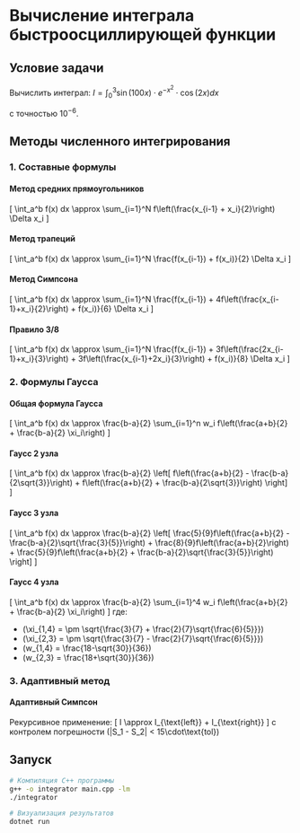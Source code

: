 # Вычисление интеграла быстроосциллирующей функции

## Условие задачи

Вычислить интеграл:
$I = \int_{0}^{3} \sin(100x) \cdot e^{-x^2} \cdot \cos(2x)  dx$

с точностью $10^{-6}$.

## Методы численного интегрирования

### 1. Составные формулы

#### Метод средних прямоугольников
\[ \int_a^b f(x) dx \approx \sum_{i=1}^N f\left(\frac{x_{i-1} + x_i}{2}\right) \Delta x_i \]

#### Метод трапеций
\[ \int_a^b f(x) dx \approx \sum_{i=1}^N \frac{f(x_{i-1}) + f(x_i)}{2} \Delta x_i \]

#### Метод Симпсона
\[ \int_a^b f(x) dx \approx \sum_{i=1}^N \frac{f(x_{i-1}) + 4f\left(\frac{x_{i-1}+x_i}{2}\right) + f(x_i)}{6} \Delta x_i \]

#### Правило 3/8
\[ \int_a^b f(x) dx \approx \sum_{i=1}^N \frac{f(x_{i-1}) + 3f\left(\frac{2x_{i-1}+x_i}{3}\right) + 3f\left(\frac{x_{i-1}+2x_i}{3}\right) + f(x_i)}{8} \Delta x_i \]

### 2. Формулы Гаусса

#### Общая формула Гаусса
\[ \int_a^b f(x) dx \approx \frac{b-a}{2} \sum_{i=1}^n w_i f\left(\frac{a+b}{2} + \frac{b-a}{2} \xi_i\right) \]

#### Гаусс 2 узла
\[ \int_a^b f(x) dx \approx \frac{b-a}{2} \left[ f\left(\frac{a+b}{2} - \frac{b-a}{2\sqrt{3}}\right) + f\left(\frac{a+b}{2} + \frac{b-a}{2\sqrt{3}}\right) \right] \]

#### Гаусс 3 узла
\[ \int_a^b f(x) dx \approx \frac{b-a}{2} \left[ \frac{5}{9}f\left(\frac{a+b}{2} - \frac{b-a}{2}\sqrt{\frac{3}{5}}\right) + \frac{8}{9}f\left(\frac{a+b}{2}\right) + \frac{5}{9}f\left(\frac{a+b}{2} + \frac{b-a}{2}\sqrt{\frac{3}{5}}\right) \right] \]

#### Гаусс 4 узла
\[ \int_a^b f(x) dx \approx \frac{b-a}{2} \sum_{i=1}^4 w_i f\left(\frac{a+b}{2} + \frac{b-a}{2} \xi_i\right) \]
где:
- \(\xi_{1,4} = \pm \sqrt{\frac{3}{7} + \frac{2}{7}\sqrt{\frac{6}{5}}}\)
- \(\xi_{2,3} = \pm \sqrt{\frac{3}{7} - \frac{2}{7}\sqrt{\frac{6}{5}}}\)
- \(w_{1,4} = \frac{18-\sqrt{30}}{36}\)
- \(w_{2,3} = \frac{18+\sqrt{30}}{36}\)

### 3. Адаптивный метод

#### Адаптивный Симпсон
Рекурсивное применение:
\[ I \approx I_{\text{left}} + I_{\text{right}} \]
с контролем погрешности \(|S_1 - S_2| < 15\cdot\text{tol}\)

## Запуск

```bash
# Компиляция C++ программы
g++ -o integrator main.cpp -lm
./integrator

# Визуализация результатов
dotnet run
